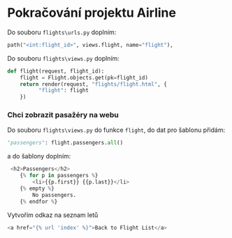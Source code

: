 # Pokračování projektu Airline

Do souboru `flights\urls.py` doplním:

```python
path("<int:flight_id>", views.flight, name="flight"),
```

Do souboru `flights\views.py` doplním:

```python
def flight(request, flight_id):
    flight = Flight.objects.get(pk=flight_id)
    return render(request, "flights/flight.html", {
          "flight": flight
    })
```

### Chci zobrazit pasažéry na webu

Do souboru `flights\views.py` do funkce `flight`, do dat pro šablonu přidám:

```python
"passengers": flight.passengers.all()
```

a do šablony doplním:

```python
 <h2>Passengers</h2>
    {% for p in passengers %}
        <li>{{p.first}} {{p.last}}</li>
    {% empty %}
        No passengers.
    {% endfor %}
```
Vytvořím odkaz na seznam letů

```python
<a href="{% url 'index' %}">Back to Flight List</a>
```
   
    

